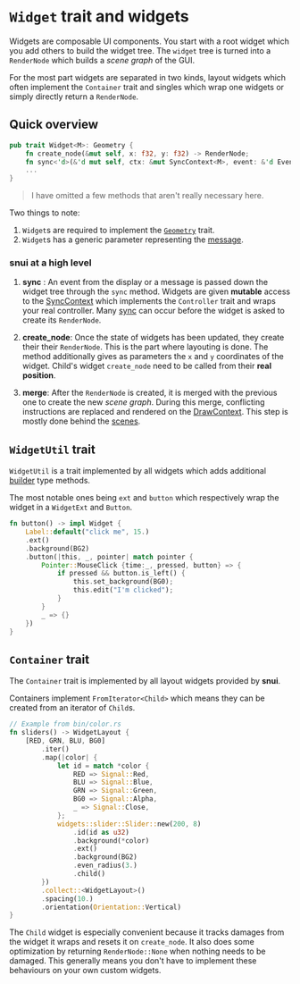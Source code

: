 # `Widget` trait and widgets

Widgets are composable UI components. You start with a root widget which you add others to build the widget tree. The `widget` tree is turned into a `RenderNode` which builds a _scene graph_ of the GUI.

For the most part widgets are separated in two kinds, layout widgets which often implement the `Container` trait and singles which wrap one widgets or simply directly return a `RenderNode`.

## Quick overview

```rust
pub trait Widget<M>: Geometry {
    fn create_node(&mut self, x: f32, y: f32) -> RenderNode;
    fn sync<'d>(&'d mut self, ctx: &mut SyncContext<M>, event: &'d Event<'d, M>) -> Damage;
	...
}
```

> I have omitted a few methods that aren't really necessary here.

Two things to note: 

1. `Widget`s are required to implement the [`Geometry`]() trait.
2. `Widget`s has a generic parameter representing the [message](./MESSAGE.MD). 

### snui at a high level 

1. **sync** : An event from the display or a message is passed down the widget tree through the `sync` method. Widgets are given **mutable** access to the [SyncContext](../src/context.rs) which implements the `Controller` trait and wraps your real controller. Many [sync](../src/data.rs) can occur before the widget is asked to create its `RenderNode`.

2. **create_node**: Once the state of widgets has been updated, they create their their `RenderNode`. This is the part where layouting is done. The method additionally gives as parameters the `x` and `y` coordinates of the widget. Child's widget `create_node` need to be called from their **real position**.

3. **merge**: After the `RenderNode` is created, it is merged with the previous one to create the new _scene graph_. During this merge, conflicting instructions are replaced and rendered on the [DrawContext](../src/context.rs). This step is mostly done behind the [scenes](../src/scene.rs).

## `WidgetUtil` trait

`WidgetUtil` is a trait implemented by all widgets which adds additional [builder]() type methods. 

The most notable ones being `ext` and `button` which respectively  wrap the widget in a `WidgetExt` and `Button`.

```rust
fn button() -> impl Widget {
	Label::default("click me", 15.)
	.ext()
	.background(BG2)
	.button(|this, _, pointer| match pointer {
		Pointer::MouseClick {time:_, pressed, button} => {
			if pressed && button.is_left() {
				this.set_background(BG0);
				this.edit("I'm clicked");
			}
		}
		_ => {}
	})
}
```


## `Container` trait

The `Container` trait is implemented by all layout widgets provided by **snui**.

Containers implement `FromIterator<Child>` which means they can be created from an iterator of `Child`s. 

```rust
// Example from bin/color.rs
fn sliders() -> WidgetLayout {
    [RED, GRN, BLU, BG0]
        .iter()
        .map(|color| {
            let id = match *color {
                RED => Signal::Red,
                BLU => Signal::Blue,
                GRN => Signal::Green,
                BG0 => Signal::Alpha,
                _ => Signal::Close,
            };
            widgets::slider::Slider::new(200, 8)
                .id(id as u32)
                .background(*color)
                .ext()
                .background(BG2)
                .even_radius(3.)
                .child()
        })
        .collect::<WidgetLayout>()
        .spacing(10.)
        .orientation(Orientation::Vertical)
}
```

The `Child` widget is especially convenient because it tracks damages from the widget it wraps and resets it on `create_node`. It also does some optimization by returning `RenderNode::None` when nothing needs to be damaged. This generally means you don't have to implement these behaviours on your own custom widgets.